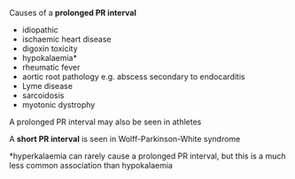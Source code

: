 Causes of a **prolonged PR interval**  
* idiopathic
* ischaemic heart disease
* digoxin toxicity
* hypokalaemia\*
* rheumatic fever
* aortic root pathology e.g. abscess secondary to endocarditis
* Lyme disease
* sarcoidosis
* myotonic dystrophy

  
A prolonged PR interval may also be seen in athletes  
  
A **short PR interval** is seen in Wolff\-Parkinson\-White syndrome  
  
\*hyperkalaemia can rarely cause a prolonged PR interval, but this is a much less common association than hypokalaemia